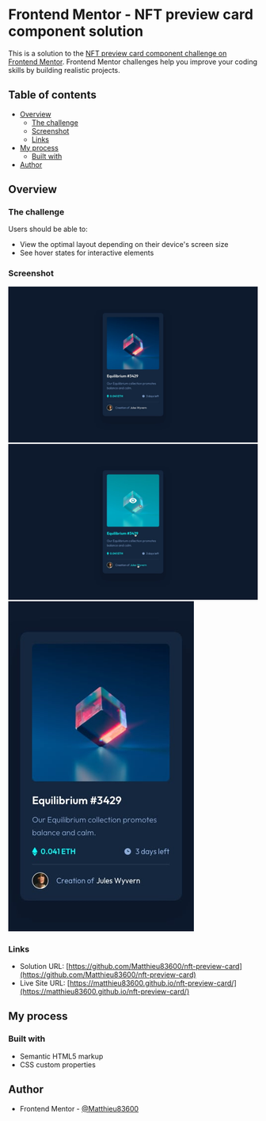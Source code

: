 # Frontend Mentor - NFT preview card component solution

This is a solution to the [NFT preview card component challenge on Frontend Mentor](https://www.frontendmentor.io/challenges/nft-preview-card-component-SbdUL_w0U). Frontend Mentor challenges help you improve your coding skills by building realistic projects.

## Table of contents

- [Overview](#overview)
  - [The challenge](#the-challenge)
  - [Screenshot](#screenshot)
  - [Links](#links)
- [My process](#my-process)
  - [Built with](#built-with)
- [Author](#author)

## Overview

### The challenge

Users should be able to:

- View the optimal layout depending on their device's screen size
- See hover states for interactive elements

### Screenshot

![](./design/desktop-design.jpg)
![](./design/active-states.jpg)
![](./design/mobile-design.jpg)

### Links

- Solution URL: [https://github.com/Matthieu83600/nft-preview-card](https://github.com/Matthieu83600/nft-preview-card)
- Live Site URL: [https://matthieu83600.github.io/nft-preview-card/](https://matthieu83600.github.io/nft-preview-card/)

## My process

### Built with

- Semantic HTML5 markup
- CSS custom properties

## Author

- Frontend Mentor - [@Matthieu83600](https://www.frontendmentor.io/profile/Matthieu83600)
